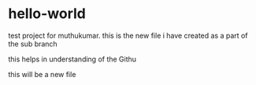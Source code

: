 # hello-world
test project for muthukumar. 
this is the new file i have created as a part of the sub branch 

this helps in understanding of the Githu 

this will be a new file 
